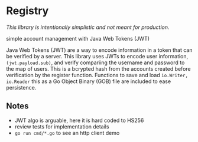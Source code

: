 # Registry

*This library is intentionally simplistic and not meant for production.*

simple account management with Java Web Tokens (JWT)

Java Web Tokens (JWT) are a way to encode information in a token that can be verified by a server. This library uses JWTs to encode user information, `(jwt.payload.sub)`, and verify compariing the username and password to the map of users.  This is a bcrypted hash from the accounts created before verification by the register function.  Functions to save and load `io.Writer, io.Reader` this as a Go Object Binary (GOB) file are included to ease persistence.

## Notes
- JWT algo is arguable, here it is hard coded to HS256
- review tests for implementation details
- `go run cmd/*.go` to see an http client demo
